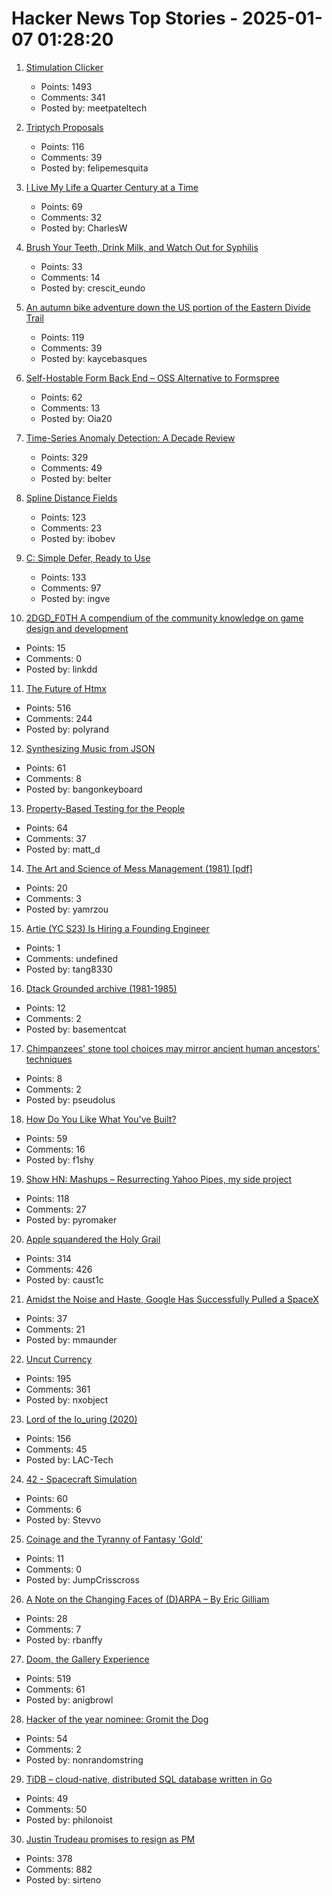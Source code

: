 # Hacker News Top Stories - 2025-01-07 01:28:20

1. [Stimulation Clicker](https://neal.fun/stimulation-clicker/)
   - Points: 1493
   - Comments: 341
   - Posted by: meetpateltech

2. [Triptych Proposals](https://alexanderpetros.com/triptych/)
   - Points: 116
   - Comments: 39
   - Posted by: felipemesquita

3. [I Live My Life a Quarter Century at a Time](https://tla.systems/blog/2025/01/04/i-live-my-life-a-quarter-century-at-a-time/)
   - Points: 69
   - Comments: 32
   - Posted by: CharlesW

4. [Brush Your Teeth, Drink Milk, and Watch Out for Syphilis](https://worldhistory.substack.com/p/brush-your-teeth-drink-milk-and-watch)
   - Points: 33
   - Comments: 14
   - Posted by: crescit_eundo

5. [An autumn bike adventure down the US portion of the Eastern Divide Trail](https://www.crazyguyonabike.com/doc/?doc_id=26078)
   - Points: 119
   - Comments: 39
   - Posted by: kaycebasques

6. [Self-Hostable Form Back End – OSS Alternative to Formspree](https://github.com/FormBee/FormBee)
   - Points: 62
   - Comments: 13
   - Posted by: Oia20

7. [Time-Series Anomaly Detection: A Decade Review](https://arxiv.org/abs/2412.20512)
   - Points: 329
   - Comments: 49
   - Posted by: belter

8. [Spline Distance Fields](https://zone.dog/braindump/spline_fields/)
   - Points: 123
   - Comments: 23
   - Posted by: ibobev

9. [C: Simple Defer, Ready to Use](https://gustedt.wordpress.com/2025/01/06/simple-defer-ready-to-use/)
   - Points: 133
   - Comments: 97
   - Posted by: ingve

10. [2DGD_F0TH A compendium of the community knowledge on game design and development](https://github.com/2DGD-F0TH/2DGD_F0TH)
   - Points: 15
   - Comments: 0
   - Posted by: linkdd

11. [The Future of Htmx](https://htmx.org/essays/future/)
   - Points: 516
   - Comments: 244
   - Posted by: polyrand

12. [Synthesizing Music from JSON](https://phoboslab.org/log/2025/01/synth)
   - Points: 61
   - Comments: 8
   - Posted by: bangonkeyboard

13. [Property-Based Testing for the People](https://repository.upenn.edu/entities/publication/72ca3499-c5f6-4fc1-b5a3-9d66d8dd534e)
   - Points: 64
   - Comments: 37
   - Posted by: matt_d

14. [The Art and Science of Mess Management (1981) [pdf]](https://www.systemswisdom.com/sites/default/files/Ackoff-1981-Mess-Management_0.pdf)
   - Points: 20
   - Comments: 3
   - Posted by: yamrzou

15. [Artie (YC S23) Is Hiring a Founding Engineer](https://www.ycombinator.com/companies/artie/jobs/N3AosVU-founding-engineer)
   - Points: 1
   - Comments: undefined
   - Posted by: tang8330

16. [Dtack Grounded archive (1981-1985)](http://www.easy68k.com/paulrsm/dg/)
   - Points: 12
   - Comments: 2
   - Posted by: basementcat

17. [Chimpanzees' stone tool choices may mirror ancient human ancestors' techniques](https://phys.org/news/2025-01-chimpanzees-stone-tool-choices-mirror.html)
   - Points: 8
   - Comments: 2
   - Posted by: pseudolus

18. [How Do You Like What You've Built?](https://morrisbrodersen.de/how-do-you-like-what-you-built/)
   - Points: 59
   - Comments: 16
   - Posted by: f1shy

19. [Show HN: Mashups – Resurrecting Yahoo Pipes, my side project](https://www.mashups.io)
   - Points: 118
   - Comments: 27
   - Posted by: pyromaker

20. [Apple squandered the Holy Grail](https://xeiaso.net/blog/2025/squandered-holy-grail/)
   - Points: 314
   - Comments: 426
   - Posted by: caust1c

21. [Amidst the Noise and Haste, Google Has Successfully Pulled a SpaceX](https://markmaunder.com/2025/amidst-the-noise-and-haste-google-has-successfully-pulled-a-spacex/)
   - Points: 37
   - Comments: 21
   - Posted by: mmaunder

22. [Uncut Currency](https://www.usmint.gov/paper-currency/uncut-currency/)
   - Points: 195
   - Comments: 361
   - Posted by: nxobject

23. [Lord of the Io_uring (2020)](https://unixism.net/loti/index.html)
   - Points: 156
   - Comments: 45
   - Posted by: LAC-Tech

24. [42 - Spacecraft Simulation](https://github.com/ericstoneking/42)
   - Points: 60
   - Comments: 6
   - Posted by: Stevvo

25. [Coinage and the Tyranny of Fantasy 'Gold'](https://acoup.blog/2025/01/03/collections-coinage-and-the-tyranny-of-fantasy-gold/)
   - Points: 11
   - Comments: 0
   - Posted by: JumpCrisscross

26. [A Note on the Changing Faces of (D)ARPA – By Eric Gilliam](https://www.freaktakes.com/p/a-note-on-the-changing-faces-of-darpa)
   - Points: 28
   - Comments: 7
   - Posted by: rbanffy

27. [Doom, the Gallery Experience](https://bobatealee.itch.io/doom-the-gallery-experience)
   - Points: 519
   - Comments: 61
   - Posted by: anigbrowl

28. [Hacker of the year nominee: Gromit the Dog](https://cybershow.uk/blog/posts/gromit/)
   - Points: 54
   - Comments: 2
   - Posted by: nonrandomstring

29. [TiDB – cloud-native, distributed SQL database written in Go](https://github.com/pingcap/tidb)
   - Points: 49
   - Comments: 50
   - Posted by: philonoist

30. [Justin Trudeau promises to resign as PM](https://www.cbc.ca/news/politics/trudeau-news-conference-1.7423680)
   - Points: 378
   - Comments: 882
   - Posted by: sirteno

